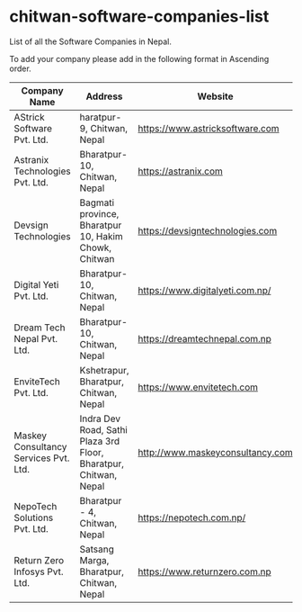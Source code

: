 # chitwan-software-companies-list
List of all the Software Companies in Nepal.

To add your company please add in the following format in Ascending order. 

| Company Name | Address | Website | Email | Contact |
| --- | ---| --- | --- | --- |
|AStrick Software Pvt. Ltd. | haratpur-9, Chitwan, Nepal | https://www.astricksoftware.com | support@astricksoftware.com | 980-2974990 |
| Astranix Technologies Pvt. Ltd. | Bharatpur-10, Chitwan, Nepal | https://astranix.com | info@astranix.com | +977-9802034500 |
| Devsign Technologies | Bagmati province, Bharatpur 10, Hakim Chowk, Chitwan | https://devsigntechnologies.com | hello@devsigntechnologies.com | 9802910012 |
| Digital Yeti Pvt. Ltd. | Bharatpur-10, Chitwan, Nepal | https://www.digitalyeti.com.np/ | info@digitalyeti.com.np | +977-9855050309 |
| Dream Tech Nepal Pvt. Ltd. | Bharatpur-10, Chitwan, Nepal | https://dreamtechnepal.com.np | dreamtechnepal@gmail.com | 9855082186, 9845069883 |
| EnviteTech Pvt. Ltd. | Kshetrapur, Bharatpur, Chitwan, Nepal | https://www.envitetech.com | envitetech@gmail.com | +977-9816142254 |
| Maskey Consultancy Services Pvt. Ltd. | Indra Dev Road, Sathi Plaza 3rd Floor, Bharatpur, Chitwan, Nepal | http://www.maskeyconsultancy.com|  support@maskeyconsultancy.com  | 9801333558 |
| NepoTech Solutions Pvt. Ltd. | Bharatpur - 4, Chitwan, Nepal | https://nepotech.com.np/ | info@nepotech.com.np | 056-412044, 984-9137530 |
| Return Zero Infosys Pvt. Ltd. | Satsang Marga, Bharatpur, Chitwan, Nepal | https://www.returnzero.com.np | mailtoreturnzero@gmail.com | 984-5024018 |
